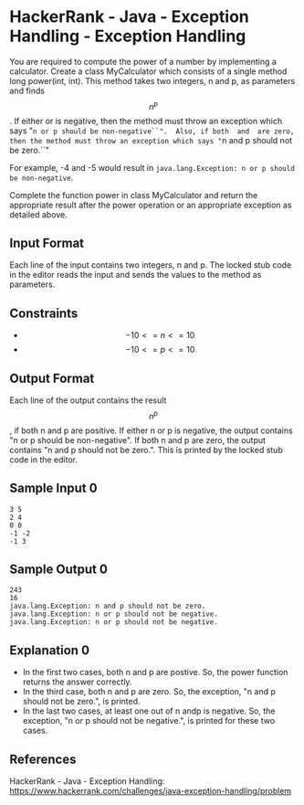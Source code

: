 # HackerRank - Java - Exception Handling - Exception Handling

You are required to compute the power of a number by implementing a calculator. 
Create a class MyCalculator which consists of a single method long power(int, int). 
This method takes two integers, n and p, as parameters and finds $$n^p$$. 
If either  or  is negative, then the method must throw an exception which says "`n or p should be non-negative``". 
Also, if both  and  are zero, then the method must throw an exception which says "`n and p should not be zero.``"

For example, -4 and -5 would result in `java.lang.Exception: n or p should be non-negative`.

Complete the function power in class MyCalculator and return the appropriate result after the power operation or an appropriate exception as detailed above.


## Input Format
Each line of the input contains two integers, n and p. 
The locked stub code in the editor reads the input and sends the values to the method as parameters.


## Constraints
- $$-10 <= n <= 10$$
- $$-10 <= p <= 10$$


## Output Format

Each line of the output contains the result $$n^p$$, if both n and p are positive. 
If either n or p is negative, the output contains "n or p should be non-negative". 
If both n and p are zero, the output contains "n and p should not be zero.". 
This is printed by the locked stub code in the editor.


## Sample Input 0
```
3 5
2 4
0 0
-1 -2
-1 3
```


## Sample Output 0
``` 
243
16
java.lang.Exception: n and p should not be zero.
java.lang.Exception: n or p should not be negative.
java.lang.Exception: n or p should not be negative.
```


## Explanation 0
- In the first two cases, both n and p are postive. So, the power function returns the answer correctly.
- In the third case, both n and p are zero. So, the exception, "n and p should not be zero.", is printed.
- In the last two cases, at least one out of n andp  is negative. So, the exception, "n or p should not be negative.", is printed for these two cases.


## References
HackerRank - Java - Exception Handling:
https://www.hackerrank.com/challenges/java-exception-handling/problem
